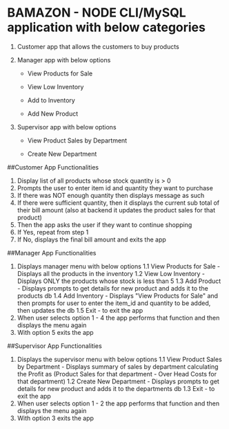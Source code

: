 # BAMAZON - NODE CLI/MySQL application with below categories

1. Customer app that allows the customers to buy products

2. Manager app with below options

    * View Products for Sale
    
    * View Low Inventory
    
    * Add to Inventory
    
    * Add New Product

3. Supervisor app with below options

   * View Product Sales by Department
   
   * Create New Department


##Customer App Functionalities

1. Display list of all products whose stock quantity is > 0
2. Prompts the user to enter item id and quantity they want to purchase 
3. If there was NOT enough quantity then displays message as such
4. If there were sufficient quantity, then it displays the current sub total of their bill amount (also at backend it updates the product sales for that product)
5. Then the app asks the user if they want to continue shopping
6. If Yes, repeat from step 1
7. If No, displays the final bill amount and exits the app

##Manager App Functionalities

1. Displays manager menu with below options
    1.1 View Products for Sale - Displays all the products in the inventory
    1.2 View Low Inventory - Displays ONLY the products whose stock is less than 5
    1.3 Add Product - Displays prompts to get details for new product and adds it to the products db
    1.4 Add Inventory - Displays "View Products for Sale" and then prompts for user to enter the item_id and quantity to be added, then updates the db
    1.5 Exit - to exit the app
2. When user selects option  1 - 4 the app performs that function and then displays the menu again
3. With option 5 exits the app

##Supervisor App Functionalities

1. Displays the supervisor menu with below options
    1.1 View Product Sales by Department - Displays summary of sales by department calculating the Profit as (Product Sales for that department - Over Head Costs for that department)
    1.2 Create New Department - Displays prompts to get details for new product and adds it to the departments db
    1.3 Exit - to exit the app
2. When user selects option  1 - 2 the app performs that function and then displays the menu again
3. With option 3 exits the app



